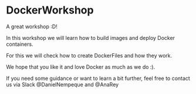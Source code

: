 # DockerWorkshop
A great workshop :D!

In this workshop we will learn how to build images and deploy Docker containers.

For this we will check how to create DockerFiles and how they work. 

We hope that you like it and love Docker as much as we do :).

If you need some guidance or want to learn a bit further, feel free to contact us via Slack @DanielNempeque and @AnaRey